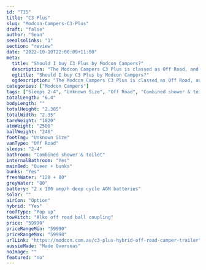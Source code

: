 ```yaml
---
id: "735"
title: "C3 Plus"
slug: "Modcon-Campers-C3-Plus"
draft: "false"
author: "Sean"
seealsolinks: "1"
section: "review"
date: "2022-10-10T22:00:09+11:00"
meta:
  title: "Should I buy C3 Plus by Modcon Campers?"
  description: "The Modcon Campers C3 Plus is classed as Off Road, and sleeps 2-4 people. It is Made Overseas and comes in at Unknown Size. It generally has Combined shower & toilet."
  ogtitle: "Should I buy C3 Plus by Modcon Campers?"
  ogdescription: "The Modcon Campers C3 Plus is classed as Off Road, and sleeps 2-4 people. It is Made Overseas and comes in at Unknown Size. It generally has Combined shower & toilet."
categories: ["Modcon Campers"]
tags: ["Sleeps 2-4", "Unknown Size", "Off Road", "Combined shower & toilet", "Pop up", "50 - 60k", "Made Overseas"]
totalLength: "6.4"
bodyLength: ""
totalHeight: "2.385"
totalWidth: "2.35"
tareWeight: "1820"
atmWeight: "2500"
ballWeight: "240"
footTag: "Unknown Size"
vanType: "Off Road"
sleeps: "2-4"
bathroom: "Combined shower & toilet"
internalBathroom: "Yes"
mainBed: "Queen + bunks"
bunks: "Yes"
freshWater: "120 + 80"
greyWater: "80"
battery: "2 x 100 amp/h deep cycle AGM batteries"
solar: ""
airCon: "Option"
hybrid: "Yes"
roofType: "Pop up"
towHitch: "Alko off road ball coupling"
price: "59990"
priceRangeMin: "59990"
priceRangeMax: "59990"
urlLink: "https://modcon.com.au/c3-plus-hybrid-off-road-camper-trailer"
aussieMade: "Made Overseas"
noImage: ""
featured: "no"
---
```


